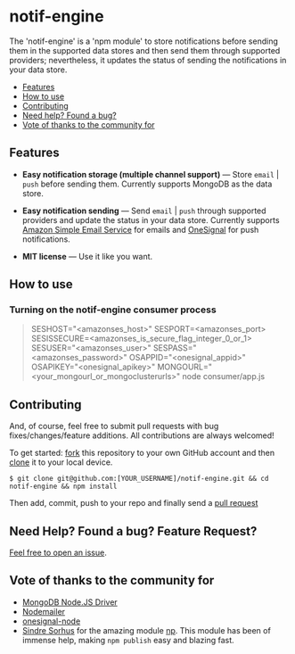 # notif-engine

The 'notif-engine' is a 'npm module' to store notifications before sending them in the supported data stores and then send them through supported providers; nevertheless, it updates the status of sending the notifications in your data store.

- [Features](#features)
- [How to use](#how-to-use)
- [Contributing](#contributing)
- [Need help? Found a bug?](#need-help-found-a-bug-feature-request)
- [Vote of thanks to the community for](#vote-of-thanks-to-the-community-for)

## Features

* **Easy notification storage (multiple channel support)** — Store `email` | `push` before sending them. Currently supports MongoDB as the data store.

* **Easy notification sending** — Send `email` | `push` through supported providers and update the status in your data store. Currently supports [Amazon Simple Email Service](https://aws.amazon.com/ses/) for emails and [OneSignal](https://onesignal.com/) for push notifications.

* **MIT license** — Use it like you want.

## How to use

### Turning on the notif-engine consumer process

>
>SESHOST="<amazonses_host>" SESPORT=<amazonses_port> SESISSECURE=<amazonses_is_secure_flag_integer_0_or_1> SESUSER="<amazonses_user>" SESPASS="<amazonses_password>" OSAPPID="<onesignal_appid>" OSAPIKEY="<onesignal_apikey>" MONGOURL="<your_mongourl_or_mongoclusterurls>" node consumer/app.js
>

## Contributing

And, of course, feel free to submit pull requests with bug fixes/changes/feature additions. All contributions are always welcomed!

To get started: [fork](https://help.github.com/articles/fork-a-repo/) this repository to your own GitHub account and then [clone](https://help.github.com/articles/cloning-a-repository/) it to your local device.

```shell
$ git clone git@github.com:[YOUR_USERNAME]/notif-engine.git && cd notif-engine && npm install
```

Then add, commit, push to your repo and finally send a [pull request](https://help.github.com/articles/creating-a-pull-request/)


## Need Help? Found a bug? Feature Request?

[Feel free to open an issue](https://github.com/CoffeeBeansLabs/notif-engine/issues).


## Vote of thanks to the community for
- [MongoDB Node.JS Driver](https://www.npmjs.com/package/mongodb)
- [Nodemailer](https://www.npmjs.com/package/nodemailer)
- [onesignal-node](https://www.npmjs.com/package/onesignal-node)
- [Sindre Sorhus](https://github.com/sindresorhus) for the amazing module [np](https://www.npmjs.com/package/np). This module has been of immense help, making ```npm publish``` easy and blazing fast.
